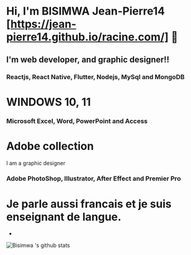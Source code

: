 # Hi, I'm BISIMWA Jean-Pierre14 [https://jean-pierre14.github.io/racine.com/] 👋

## I'm web developer, and graphic designer!!

### Reactjs, React Native, Flutter, Nodejs, MySql and MongoDB

# WINDOWS 10, 11

### Microsoft Excel, Word, PowerPoint and Access

# Adobe collection
I am a graphic designer
### Adobe PhotoShop, Illustrator, After Effect and Premier Pro

# Je parle aussi francais et je suis enseignant de langue.
-
![Bisimwa 's github stats](https://github-readme-stats.vercel.app/api?username=Jean-pierre14&show_icons=true&hide_border=true)

